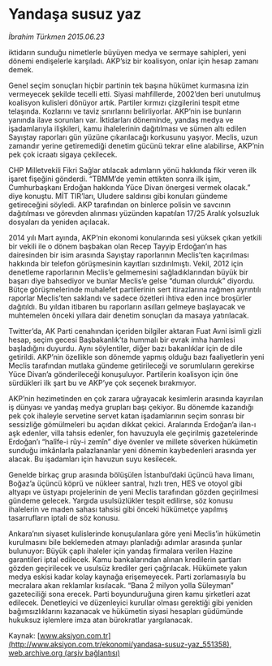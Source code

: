# Yandaşa susuz yaz

*İbrahim Türkmen 2015.06.23*

<div class="pNewsDetailMainContent ctx_content" itemprop="articleBody">
 <p>
  iktidarın sunduğu nimetlerle büyüyen medya ve sermaye sahipleri, yeni dönemi endişelerle karşıladı. AKP’siz bir koalisyon, onlar için hesap zamanı demek.
 </p>
 <p>
  Genel seçim sonuçları hiçbir partinin tek başına hükümet kurmasına izin vermeyecek şekilde tecelli etti. Siyasi mahfillerde, 2002’den beri unutulmuş koalisyon kulisleri dönüyor artık. Partiler kırmızı çizgilerini tespit etme telaşında. Kozlarını ve taviz sınırlarını belirliyorlar. AKP’nin ise bunların yanında ilave sorunları var. İktidarları döneminde, yandaş medya ve işadamlarıyla ilişkileri, kamu ihalelerinin dağıtılması ve sümen altı edilen Sayıştay raporları gün yüzüne çıkarılacağı korkusunu yaşıyor. Meclis, uzun zamandır yerine getiremediği denetim gücünü tekrar eline alabilirse, AKP’nin pek çok icraatı sigaya çekilecek.
 </p>
 <p>
  CHP Milletvekili Fikri Sağlar atılacak adımların yönü hakkında fikir veren ilk işaret fişeğini gönderdi. “TBMM’de yemin ettikten sonra ilk işim, Cumhurbaşkanı Erdoğan hakkında Yüce Divan önergesi vermek olacak.” diye konuştu. MİT TIR’ları, Uludere saldırısı gibi konuları gündeme getireceğini söyledi. AKP tarafından on binlerce polisin ve savcının dağıtılması ve görevden alınması yüzünden kapatılan 17/25 Aralık yolsuzluk dosyaları da yeniden açılacak.
 </p>
 <p>
  2014 yılı Mart ayında, AKP’nin ekonomi konularında sesi yüksek çıkan yetkili bir vekili ile o dönem başbakan olan Recep Tayyip Erdoğan’ın has dairesinden bir isim arasında Sayıştay raporlarının Meclis’ten kaçırılması hakkında bir telefon görüşmesinin kayıtları sızdırılmıştı. Vekil, 2012 için denetleme raporlarının Meclis’e gelmemesini sağladıklarından büyük bir başarı diye bahsediyor ve bunlar Meclis’e gelse “duman olurduk” diyordu. Bütçe görüşmelerinde muhalefet partilerinin sert itirazlarına rağmen ayrıntılı raporlar Meclis’ten saklandı ve sadece özetleri ihtiva eden ince broşürler dağıtıldı. Bu yıldan itibaren bu raporların asılları gelmeye başlayacak ve muhtemelen önceki yıllara dair denetim sonuçları da masaya yatırılacak.
 </p>
 <p>
  Twitter’da, AK Parti cenahından içeriden bilgiler aktaran Fuat Avni isimli gizli hesap, seçim gecesi Başbakanlık’ta hummalı bir evrak imha hamlesi başladığını duyurdu. Aynı söylentiler, diğer bazı bakanlıklar için de dile getirildi. AKP’nin özellikle son dönemde yapmış olduğu bazı faaliyetlerin yeni Meclis tarafından mutlaka gündeme getirileceği ve sorumluların gerekirse Yüce Divan’a gönderileceği konuşuluyor. Partilerin koalisyon için öne sürdükleri ilk şart bu ve AKP’ye çok seçenek bırakmıyor.
 </p>
 <p>
  AKP’nin hezimetinden en çok zarara uğrayacak kesimlerin arasında kayırılan iş dünyası ve yandaş medya grupları başı çekiyor. Bu dönemde kazandığı pek çok ihaleyle servetine servet katan işadamlarının seçim sonrası bir sessizliğe gömülmeleri bu açıdan dikkat çekici. Aralarında Erdoğan’a ilan-ı aşk edenler, villa tahsis edenler, fon havuzuyla ele geçirilmiş gazetelerinde Erdoğan’ı “halîfe-i rûy-i zemîn” diye övenler ve millete söverken hükümetin sunduğu imkânlarla palazlananlar yeni dönemin kaybedenleri arasında yer alacak. Bu işadamları için havuzun suyu kesilecek.
 </p>
 <p>
  Genelde birkaç grup arasında bölüşülen İstanbul’daki üçüncü hava limanı, Boğaz’a üçüncü köprü ve nükleer santral, hızlı tren, HES ve otoyol gibi altyapı ve üstyapı projelerinin de yeni Meclis tarafından gözden geçirilmesi gündeme gelecek. Yargıda usulsüzlükler tespit edilirse, söz konusu ihalelerin ve maden sahası tahsisi gibi önceki hükümetçe yapılmış tasarrufların iptali de söz konusu.
 </p>
 <p>
  Ankara’nın siyaset kulislerinde konuşulanlara göre yeni Meclis’in hükümetin kurulmasını bile beklemeden atmayı planladığı adımlar arasında şunlar bulunuyor: Büyük çaplı ihaleler için yandaş firmalara verilen Hazine garantileri iptal edilecek. Kamu bankalarından alınan kredilerin şartları gözden geçirilecek ve usulsüz krediler geri çağrılacak. Hükümete yakın medya eskisi kadar kolay kaynağa erişemeyecek. Parti zorlamasıyla bu mecralara akan reklamlar kısılacak. “Bana 2 milyon yolla Süleyman” gazeteciliği sona erecek. Parti boyunduruğuna giren kamu şirketleri azat edilecek. Denetleyici ve düzenleyici kurullar olması gerektiği gibi yeniden bağımsızlıklarını kazanacak ve hükümetin siyasi hesapları güdümünde hukuksuz işlemlere imza atan bürokratlar yargılanacak.
 </p>
</div>


Kaynak: [www.aksiyon.com.tr](http://www.aksiyon.com.tr/ekonomi/yandasa-susuz-yaz_551358), [web.archive.org (arşiv bağlantısı)](http://web.archive.org/web/20151225205024/http://www.aksiyon.com.tr/ekonomi/yandasa-susuz-yaz_551358)
